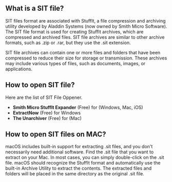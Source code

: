 ## What is a SIT file?

SIT files format are associated with StuffIt, a file compression and archiving utility developed by Aladdin Systems (now owned by Smith Micro Software). The SIT file format is used for creating StuffIt archives, which are compressed and archived files. SIT file archives are similar to other archive formats, such as .zip or .rar, but they use the .sit extension.

SIT file archives can contain one or more files and folders that have been compressed to reduce their size for storage or transmission. These archives may include various types of files, such as documents, images, or applications.

## How to open SIT file?

Here are the list of SIT File Oppener.

- **Smith Micro StuffIt Expander** (Free) for (Windows, Mac, iOS)
- **ExtractNow** (Free) for Windows
- **The Unarchiver** (Free) for (Mac)

## How to open SIT files on MAC?

macOS includes built-in support for extracting .sit files, and you don't necessarily need additional software. Find the .sit file that you want to extract on your Mac. In most cases, you can simply double-click on the .sit file. macOS should recognize the StuffIt format and automatically use the built-in Archive Utility to extract the contents. The extracted files and folders will be placed in the same directory as the original .sit file.

